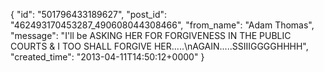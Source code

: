  {
   "id": "501796433189627",
   "post_id": "462493170453287_490608044308466",
   "from_name": "Adam Thomas",
   "message": "I'll be ASKING HER FOR FORGIVENESS IN THE PUBLIC COURTS & I TOO SHALL FORGIVE HER.....\nAGAIN.....SSIIIGGGGHHHH",
   "created_time": "2013-04-11T14:50:12+0000"
 }
